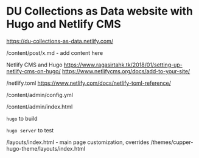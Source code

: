 # DU Collections as Data website with Hugo and Netlify CMS

https://du-collections-as-data.netlify.com/

/content/post/x.md - add content here


Netlify CMS and Hugo https://www.ragasirtahk.tk/2018/01/setting-up-netlify-cms-on-hugo/
https://www.netlifycms.org/docs/add-to-your-site/

/netlify.toml https://www.netlify.com/docs/netlify-toml-reference/

/content/admin/config.yml

/content/admin/index.html

```hugo``` to build

```hugo server``` to test

/layouts/index.html - main page customization, overrides /themes/cupper-hugo-theme/layouts/index.html
